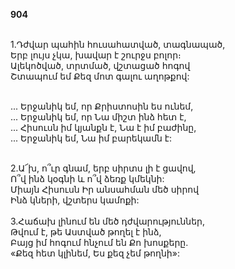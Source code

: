 **904**

\
1.Դժվար պահին հուսահատված, տագնապած,\
Երբ լույս չկա, խավար է շուրջս բոլոր։\
Ալեկոծված, տրտմած, վշտացած հոգով\
Շտապում եմ Քեզ մոտ գալու աղոթքով:

\
 ... Երջանիկ եմ, որ Քրիստոսին ես ունեմ,\
 ... Երջանիկ եմ, որ Նա միշտ ինձ հետ է,\
 ... Հիսուսն իմ կյանքն է, Նա է իմ բաժինը,\
 ... Երջանիկ եմ, Նա իմ բարեկամն է:

\
2.Ա՜խ, ո՞ւր գնամ, երբ սիրտս լի է ցավով,\
Ո՞վ ինձ կօգնի և ո՞վ ձեռք կմեկնի:\
Միայն Հիսուսն Իր անսահման մեծ սիրով\
Ինձ կների, վշտերս կամոքի:\
\
3.Հաճախ լինում են մեծ դժվարություններ,\
Թվում է, թե Աստված թողել է ինձ,\
Բայց իմ հոգում հնչում են Քո խոսքերը.\
«Քեզ հետ կլինեմ, Ես քեզ չեմ թողնի»:
